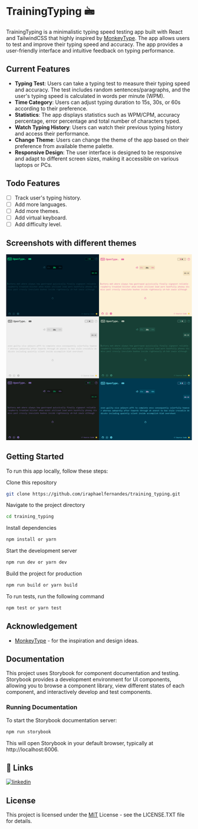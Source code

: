 # TrainingTyping 🖮

TrainingTyping is a minimalistic typing speed testing app built with React and TailwindCSS that highly inspired by [MonkeyType](https://www.monkeytype.com). The app allows users to test and improve their typing speed and accuracy. The app provides a user-friendly interface and intuitive feedback on typing performance.

## Current Features

- **Typing Test**: Users can take a typing test to measure their typing speed and accuracy. The test includes random sentences/paragraphs, and the user's typing speed is calculated in words per minute (WPM).
- **Time Category**: Users can adjust typing duration to 15s, 30s, or 60s according to their preference.
- **Statistics**: The app displays statistics such as WPM/CPM, accuracy percentage, error percentage and total number of characters typed.
- **Watch Typing History**: Users can watch their previous typing history and access their performance.
- **Change Theme**: Users can change the theme of the app based on their preference from available theme palette.
- **Responsive Design**: The user interface is designed to be responsive and adapt to different screen sizes, making it accessible on various laptops or PCs.

## Todo Features

- [ ] Track user's typing history.
- [ ] Add more languages.
- [ ] Add more themes.
- [ ] Add virtual keyboard.
- [ ] Add difficulty level.

## Screenshots with different themes

<img width="800" alt="Screen Shot 2022-08-28 at 9 15 36 AM" src="https://github.com/Estifanos12/OpenType/blob/main/screenshots/screenshot-0.png?raw=true">

<br>

## Getting Started

To run this app locally, follow these steps:
<br>

Clone this repository

```bash
git clone https://github.com/iraphaelfernandes/training_typing.git
```

Navigate to the project directory

```bash
cd training_typing
```

Install dependencies

```bash
npm install or yarn
```

Start the development server

```bash
npm run dev or yarn dev
```

Build the project for production

```bash
npm run build or yarn build
```

To run tests, run the following command

```bash
npm test or yarn test
```

## Acknowledgement

- [MonkeyType](https://www.monkeytype.com) - for the inspiration and design ideas.

## Documentation

This project uses Storybook for component documentation and testing. Storybook provides a development environment for UI components, allowing you to browse a component library, view different states of each component, and interactively develop and test components.

### Running Documentation

To start the Storybook documentation server:

```bash
npm run storybook
```
This will open Storybook in your default browser, typically at http://localhost:6006.

## 🔗 Links
[![linkedin](https://img.shields.io/badge/linkedin-0A66C2?style=for-the-badge&logo=linkedin&logoColor=white)](https://www.linkedin.com/in/iraphaelfernandes/)

## License

This project is licensed under the [MIT](https://choosealicense.com/licenses/mit/) License - see the LICENSE.TXT file for details.
